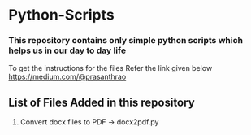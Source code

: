 # Python-Scripts
### This repository contains only simple python scripts which helps us in our day to day life
To get the instructions for the files Refer the link given below
https://medium.com/@prasanthrao

## List of Files Added in this repository

1. Convert docx files to PDF  -> docx2pdf.py
